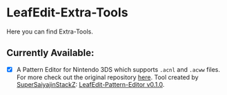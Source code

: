 # LeafEdit-Extra-Tools
Here you can find Extra-Tools.

## Currently Available:

- [x] A Pattern Editor for Nintendo 3DS which supports `.acnl` and `.acww` files. For more check out the original repository [here](https://github.com/SuperSaiyajinStackZ/LeafEdit-Pattern-Editor). Tool created by [SuperSaiyajinStackZ](https://github.com/SuperSaiyajinStackZ): [LeafEdit-Pattern-Editor v0.1.0](https://github.com/SuperSaiyajinStackZ/LeafEdit-Pattern-Editor/releases/tag/v0.1.0).